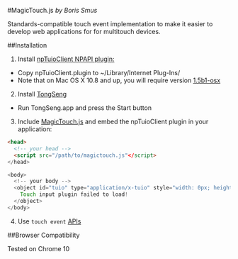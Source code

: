 #MagicTouch.js *by Boris Smus*

Standards-compatible touch event implementation to make it easier to develop
web applications for for multitouch devices.

##Installation

1. Install [npTuioClient NPAPI plugin:](https://github.com/fajran/npTuioClient)
  * Copy npTuioClient.plugin to ~/Library/Internet Plug-Ins/
  * Note that on Mac OS X 10.8 and up, you will require version
[1.5b1-osx](https://github.com/downloads/fajran/npTuioClient/npTuioClient-1.5b1-osx.zip)

2. Install [TongSeng](https://github.com/fajran/tongseng)
  * Run TongSeng.app and press the Start button

3. Include [MagicTouch.js](http://github.com/borismus/MagicTouch) and embed the npTuioClient plugin in your application:


```html
<head>
  <!-- your head -->
  <script src="/path/to/magictouch.js"</script>
</head>

<body>
  <!-- your body -->
  <object id="tuio" type="application/x-tuio" style="width: 0px; height: 0px;">
    Touch input plugin failed to load!
  </object>
</body>
```

4. Use `touch event` [APIs](http://www.w3.org/TR/touch-events/)

##Browser Compatibility

Tested on Chrome 10
